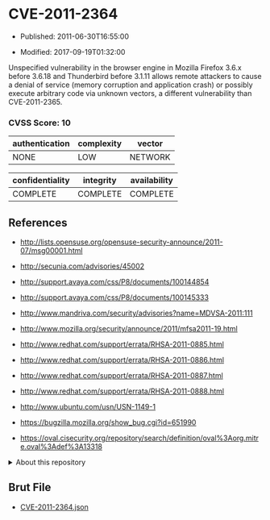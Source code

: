 # CVE-2011-2364

- Published: 2011-06-30T16:55:00

- Modified: 2017-09-19T01:32:00

Unspecified vulnerability in the browser engine in Mozilla Firefox 3.6.x before 3.6.18 and Thunderbird before 3.1.11 allows remote attackers to cause a denial of service (memory corruption and application crash) or possibly execute arbitrary code via unknown vectors, a different vulnerability than CVE-2011-2365.

### CVSS Score: **10**

| authentication | complexity | vector |
| --- | --- | --- |
| NONE | LOW | NETWORK |

| confidentiality | integrity | availability |
| --- | --- | --- |
| COMPLETE | COMPLETE | COMPLETE |

## References

* http://lists.opensuse.org/opensuse-security-announce/2011-07/msg00001.html

* http://secunia.com/advisories/45002

* http://support.avaya.com/css/P8/documents/100144854

* http://support.avaya.com/css/P8/documents/100145333

* http://www.mandriva.com/security/advisories?name=MDVSA-2011:111

* http://www.mozilla.org/security/announce/2011/mfsa2011-19.html

* http://www.redhat.com/support/errata/RHSA-2011-0885.html

* http://www.redhat.com/support/errata/RHSA-2011-0886.html

* http://www.redhat.com/support/errata/RHSA-2011-0887.html

* http://www.redhat.com/support/errata/RHSA-2011-0888.html

* http://www.ubuntu.com/usn/USN-1149-1

* https://bugzilla.mozilla.org/show_bug.cgi?id=651990

* https://oval.cisecurity.org/repository/search/definition/oval%3Aorg.mitre.oval%3Adef%3A13318

<details>
<summary>About this repository</summary> 

  This repository is part of the project [Live Hack CVE](https://github.com/Live-Hack-CVE). Main website can be found [www.live-hack.org](https://www.live-hack.org) 
  
  Made by [Sn0wAlice](https://github.com/Sn0wAlice) for the people that care about security and need to have a feed of the latest CVEs. Hope you enjoy it, don't forget to star the repo and follow me on [Twitter](https://twitter.com/Sn0wAlice) and [Github](https://github.com/Sn0wAlice). And that is my [personnal website](https://www.alice-snow.me/)

  - [Home Page](https://github.com/Live-Hack-CVE)
  - [Framework](https://github.com/Live-Hack-CVE/cve-framework)
  - [CVE database](https://github.com/Live-Hack-CVE/full_database)
  - [Changelog](https://github.com/Live-Hack-CVE/Changelog)
</details>

## Brut File

* [CVE-2011-2364.json](https://raw.githubusercontent.com/Live-Hack-CVE/full_database/main/cves/2011/CVE-2011-2364.json)

